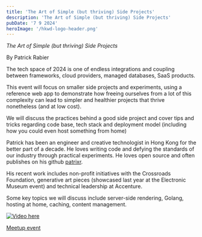 ```yaml
---
title: 'The Art of Simple (but thriving) Side Projects'
description: 'The Art of Simple (but thriving) Side Projects'
pubDate: '7 9 2024'
heroImage: '/hkwd-logo-header.png'
---
```


*The Art of Simple (but thriving) Side Projects*

By Patrick Rabier

The tech space of 2024 is one of endless integrations and coupling between frameworks, cloud providers, managed databases, SaaS products.

This event will focus on smaller side projects and experiments, using a reference web app to demonstrate how freeing ourselves from a lot of this complexity can lead to simpler and healthier projects that thrive nonetheless (and at low cost).

We will discuss the practices behind a good side project and cover tips and tricks regarding code base, tech stack and deployment model (including how you could even host something from home)

Patrick has been an engineer and creative technologist in Hong Kong for the better part of a decade. He loves writing code and defying the standards of our industry through practical experiments. He loves open source and often publishes on his github [patrixr](https://github.com/patrixr).

His recent work includes non-profit initiatives with the Crossroads Foundation, generative art pieces (showcased last year at the Electronic Museum event) and technical leadership at Accenture.

Some key topics we will discuss include server-side rendering, Golang, hosting at home, caching, content management.

[![Video here](https://img.youtube.com/vi/IwP25MA48G8/0.jpg)](https://youtu.be/IwP25MA48G8)


[Meetup event](https://www.meetup.com/hk-web-dev/events/301726931)